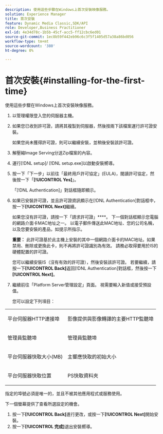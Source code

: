 ```yaml
---
description: 使用這些步驟在Windows上首次安裝映像服務。
solution: Experience Manager
title: 首次安裝
feature: Dynamic Media Classic,SDK/API
role: Developer,Business Practitioner
exl-id: 4e34d78c-1b5b-45cf-acc5-ff12cbc6ed01
source-git-commit: 1ec8b59f442eb96c6c3f5f1405d57a38a86bd056
workflow-type: tm+mt
source-wordcount: '380'
ht-degree: 0%

---
```


# 首次安裝{#installing-for-the-first-time}

使用這些步驟在Windows上首次安裝映像服務。

1. 以管理權限登入您的伺服器主機。
1. 如果您已收到許可證，請將其複製到伺服器，然後按兩下該檔案運行許可證安裝。

   如果您尚未獲得許可證，則可以繼續安裝，並稍後安裝該許可證。
1. 解壓縮Image Serving分送Zip檔案的內容。
1. 運行[!DNL setup]/ [!DNL setup.exe]以啟動安裝嚮導。
1. 按一下「下一步」以前往「最終用戶許可協定」(EULA)，閱讀許可協定，然後按一下「**[!UICONTROL Yes]**」。

   「[!DNL Authentication]」對話框隨即顯示。
1. 如果已安裝許可證，並且許可證資訊顯示在[!DNL Authentication]對話框中，按一下&#x200B;**[!UICONTROL Next]**&#x200B;繼續。

   如果您沒有許可證，請按一下「請求許可證」****。 下一個對話框顯示您電腦的網路介面卡MAC地址之一。 以電子郵件傳送此MAC地址、您的公司名稱，以及您要安裝的產品，如提示所指示。

   **重要：** 此許可證基於此主機上安裝的其中一個網路介面卡的MAC地址。如果禁用、刪除或更換此卡，則不再將許可證識別為有效。 請務必取得要用於IS的硬體配置的許可證。

   您可以繼續安裝IS（沒有有效的許可證），然後安裝該許可證。 若要繼續，請按一下&#x200B;**[!UICONTROL Back]**&#x200B;返回[!DNL Authentication]對話框，然後按一下&#x200B;**[!UICONTROL Next]**。
1. 繼續前往「Platform Server管理設定」頁面。 視需要輸入新值或接受預設值。

   您可以設定下列項目：

<table id="table_AA5D7674BBBE4AD4B373066AEF413FFD"> 
 <tbody> 
  <tr> 
   <td> <p> 平台伺服器HTTP連接埠 </p> </td> 
   <td> <p>影像提供與影像轉譯的主要HTTP監聽埠 </p> </td> 
  </tr> 
  <tr> 
   <td> <p> 管理員監聽埠 </p> </td> 
   <td> <p>管理員監聽埠 </p> </td> 
  </tr> 
  <tr> 
   <td> <p> 平台伺服器快取大小(MB) </p> </td> 
   <td> <p>主響應快取的初始大小 </p> </td> 
  </tr> 
  <tr> 
   <td> <p> 平台伺服器快取位置 </p> </td> 
   <td> <p>PS快取資料夾 </p> </td> 
  </tr> 
 </tbody> 
</table>

指定的埠號必須是唯一的，並且不被其他應用程式或服務使用。

下一個螢幕提供了查看所選設定的機會。
1. 按一下&#x200B;**[!UICONTROL Back]**&#x200B;進行更改，或按一下&#x200B;**[!UICONTROL Next]**&#x200B;開始安裝。
1. 按一下&#x200B;**[!UICONTROL 完成]**&#x200B;退出安裝嚮導。
